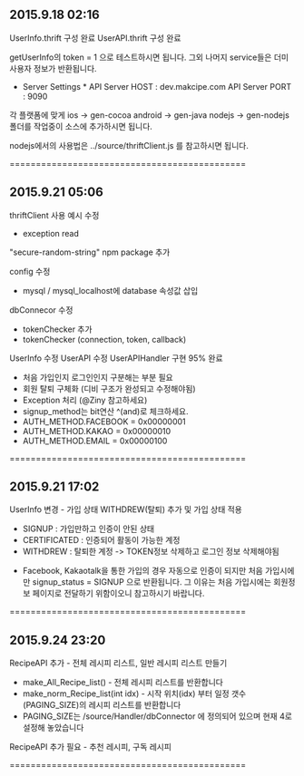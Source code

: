 2015.9.18 02:16
--------------------------------------------
UserInfo.thrift 구성 완료
UserAPI.thrift 구성 완료

getUserInfo의 token = 1 으로 테스트하시면 됩니다.
그외 나머지 service들은 더미 사용자 정보가 반환됩니다.

* Server Settings *
API Server HOST : dev.makcipe.com
API Server PORT : 9090

각 플랫폼에 맞게
ios 	->	gen-cocoa
android ->	gen-java
nodejs 	-> 	gen-nodejs
폴더를 작업중이 소스에 추가하시면 됩니다.

nodejs에서의 사용법은
../source/thriftClient.js
를 참고하시면 됩니다.

=============================================


2015.9.21 05:06
--------------------------------------------
thriftClient 사용 예시 수정
 - exception read

"secure-random-string" npm package 추가

config 수정
- mysql / mysql_localhost에 database 속성값 삽입

dbConnecor 수정
 - tokenChecker 추가
 - tokenChecker (connection, token, callback)

UserInfo 수정
UserAPI 수정
UserAPIHandler 구현 95% 완료
 - 처음 가입인지 로그인인지 구분해는 부분 필요
 - 회원 탈퇴 구체화 (디비 구조가 완성되고 수정해야됨)
 - Exception 처리 (@Ziny 참고하세요)
 - signup_method는 bit연산 ^(and)로 체크하세요.
  - AUTH_METHOD.FACEBOOK =	0x00000001
  - AUTH_METHOD.KAKAO = 	0x00000010
  - AUTH_METHOD.EMAIL = 	0x00000100

 =============================================


 2015.9.21 17:02
--------------------------------------------
UserInfo 변경 - 가입 상태 WITHDREW(탈퇴) 추가 및 가입 상태 적용
 - SIGNUP : 가입만하고 인증이 안된 상태
 - CERTIFICATED : 인증되어 활동이 가능한 계정
 - WITHDREW : 탈퇴한 계정 -> TOKEN정보 삭제하고 로그인 정보 삭제해야됨
 
 * Facebook, Kakaotalk을 통한 가입의 경우 자동으로 인증이 되지만 처음 가입시에만 signup_status = SIGNUP 으로 반환됩니다. 그 이유는 처음 가입시에는 회원정보 페이지로 전달하기 위함이오니 참고하시기 바랍니다.

 =============================================


 2015.9.24 23:20
--------------------------------------------
RecipeAPI 추가 - 전체 레시피 리스트, 일반 레시피 리스트 만들기
 - make_All_Recipe_list() - 전체 레시피 리스트를 반환합니다
 - make_norm_Recipe_list(int idx) - 시작 위치(idx) 부터 일정 갯수(PAGING_SIZE)의 레시피 리스트를 반환합니다
  - PAGING_SIZE는 /source/Handler/dbConnector 에 정의되어 있으며 현재 4로 설정해 놓았습니다

RecipeAPI 추가 필요 - 추천 레시피, 구독 레시피

 =============================================

